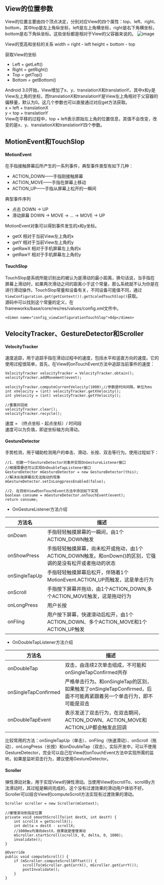 ## View的位置参数
View的位置主要由四个顶点决定，分别对应View的四个属性：top、left、right、bottom，其中top是左上角纵坐标，left是左上角横坐标，right是右下角横坐标，bottom是右下角纵坐标。这些坐标都是相对于View的父容器来说的。
![image](http://note.youdao.com/yws/res/33297/5BA59B82328348FB991D0AEC1547C0E7)

View的宽高和坐标的关系
width = right - left
height = bottom - top

获取View的坐标
- Left = getLeft()
- Right = getRight()
- Top = getTop()
- Bottom = getBottom()

Android 3.0开始，View增加了x、y、translationX和translationY。其中x和y是View左上角的坐标，而translationX和translationY是View左上角相对于父容器的偏移量，默认为0。这几个参数也可以直接通过对应get方法获取。  
x = left + translationX  
y = top + translationY  
View在平移的过程中，top + left表示原始左上角的位置信息，其值不会改变，改变的是x、y、translationX和translationY四个参数。

## MotionEvent和TouchSlop
#### MotionEvent
在手指接触屏幕后所产生的一系列事件，典型事件类型有如下几种：
- ACTION_DOWN——手指刚接触屏幕
- ACTION_MOVE——手指在屏幕上移动
- ACTION_UP——手指从屏幕上松开的一瞬间

典型事件序列
- 点击 DOWN -> UP
- 滑动屏幕 DOWN -> MOVE -> ... -> MOVE -> UP

MotionEvent对象可以得到事件发生的x和y坐标。
- getX      相对于当前View左上角的x
- getY      相对于当前View左上角的y
- getRawX   相对于手机屏幕左上角的x
- getRawY   相对于手机屏幕左上角的y

#### TouchSlop
TouchSlop是系统所能识别出的被认为是滑动的最小距离，换句话说，当手指在屏幕上滑动时，如果两次滑动之间的距离小于这个常量，那么系统就不认为你是在进行滑动操作。TouchSlop常量和设备有关，不同设备可能值不同，通过`ViewConfiguration.get(getContext()).getScaledTouchSlop()`获取。  
源码中可以找到这个常量的定义，在frameworks/base/core/res/res/values/config.xml文件中。
```
<dimen name="config_viewConfigurationTouchSlop">8dp</dimen>
```

## VelocityTracker、GestureDetector和Scroller
#### VelocityTracker
速度追踪，用于追踪手指在滑动过程中的速度，包括水平和竖直方向的速度。它的使用过程很简单，首先，在View的onTouchEvent方法中追踪当前事件的速度：  
```
VelocityTracker velocityTracker = VelocityTracker.obtain();
velocityTracker.addMovement(event);

velocityTracker.computeCurrentVelocity(1000);//参数是时间间隔，单位为ms
int xVelocity = (int) velocityTracker.getXVelocity();
int yVelocity = (int) velocityTracker.getYVelocity();

//重置并回收
velocityTracker.clear();
velocityTracker.recycle();
```
速度 = （终点坐标 - 起点坐标）/ 时间段  
速度可以为负值，即逆坐标轴方向滑动。

#### GestureDetector
手势检测，用于辅助检测用户的单击、滑动、长按、双击等行为。使用过程如下：
```
//1. 创建一个GestureDetector对象并实现OnGestureListener接口
//根据需要还可以实现OnDoubleTapListener接口
GestureDetector mGestureDetector = new GestureDetector(this);
//解决长按屏幕后无法拖动的现象
mGestureDetector.setIsLongpressEnabled(false);

//2. 在目标View的onTouchEvent方法中添加如下实现
boolean consume = mGestureDetector.onTouchEvent(event);
return consume;
```

- OnGestureListener方法介绍  

方法名|描述
--|--
onDown|手指轻轻触摸屏幕的一瞬间，由1个ACTION_DOWN触发
onShowPress|手指轻轻触摸屏幕，尚未松开或拖动，由1个ACTION_DOWN触发。和onDown()的区别，它强调的是没有松开或者拖动的状态
onSingleTapUp|手指轻轻触摸屏幕后松开，伴随着1个MotionEvent.ACTION_UP而触发，这是单击行为
onScroll|手指按下屏幕并拖动，由1个ACTION_DOWN,多个ACTION_MOVE触发，这是拖动行为
onLongPress|用户长按
onFling|用户按下屏幕，快速滑动后松开，由1个ACTION_DOWN、多个ACTION_MOVE和1个ACTION_UP触发

- OnDoubleTapListener方法介绍  

方法名|描述
--|--
onDoubleTap|双击，由连续2次单击组成，不可能和onSingleTapConfirmed共存
onSingleTapConfirmed|严格单击行为。和onSingleTap的区别，如果触发了onSingleTapConfirmed，后面不可能再紧跟着另一个单击行为，即不可能是双击
onDoubleTapEvent|表示发送了双击行为，在双击期间，ACTION_DOWN、ACTION_MOVE和ACTION_UP都会触发此回调

比较常用的方法：onSingleTapUp（单击）、onFling（快速滑动）、onScroll（拖动）、onLongPress（长按）和onDoubleTap（双击）。实际开发中，可以不使用GestureDetector，完全可以自己在View的onTouchEvent方法中实现所需的监听。如果是监听双击行为，建议使用GestureDetector。

#### Scroller
弹性滑动对象，用于实现View的弹性滑动。当使用View的scrollTo、scrollBy方法滑动时，其过程是瞬间完成的，这个没有过渡效果的滑动用户体验不好。Scroller可以结合View的computeScroll方法实现有过渡效果的滑动。
```
Scroller scroller = new Scroller(mContext);

//缓慢滚动到指定位置
private void smoothScrollTo(int destX, int destY) {
    int scrollX = getScrollX();
    int delta = destX - scrollX;
    //1000ms内滑向destX，效果就是慢慢滑动
    mScroller.startScroll(scrollX, 0, delta, 0, 1000);
    invalidate();
}

@Override
public void computeScroll() {
    if (mScroller.computeScrollOffset()) {
        scrollTo(mScroller.getCurrX(), mScroller.getCurrY());
        postInvalidate();
    }
}
```
